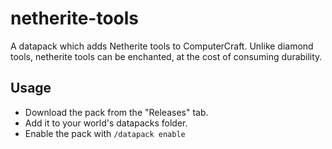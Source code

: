 # netherite-tools
A datapack which adds Netherite tools to ComputerCraft. Unlike diamond tools, netherite tools can be enchanted, at the
cost of consuming durability.

## Usage
 - Download the pack from the "Releases" tab.
 - Add it to your world's datapacks folder.
 - Enable the pack with `/datapack enable`
